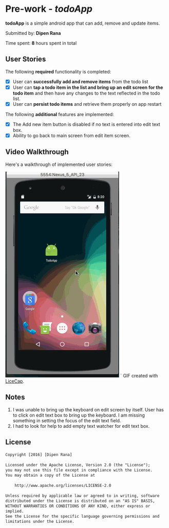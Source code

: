
# Pre-work - *todoApp*

**todoApp** is a simple android app that can add, remove and update items. 

Submitted by: **Dipen Rana**

Time spent: **8** hours spent in total

## User Stories

The following **required** functionality is completed:

* [x] User can **successfully add and remove items** from the todo list
* [x] User can **tap a todo item in the list and bring up an edit screen for the todo item** and then have any changes to the text reflected in the todo list.
* [x] User can **persist todo items** and retrieve them properly on app restart

The following **additional** features are implemented:

* [x] The Add new item button is disabled if no text is entered into edit text box.
* [x] Ability to go back to main screen from edit item screen.

## Video Walkthrough 

Here's a walkthrough of implemented user stories:

![Video Walkthrough](TodoApp_Walkthrough.gif)
`
GIF created with [LiceCap](http://www.cockos.com/licecap/).

## Notes

1. I was unable to bring up the keyboard on edit screen by itself. User has to click on edit text box to bring up the keyboard. I am 
   missing something in setting the focus of the edit text field. 
2. I had to look for help to add empty text watcher for edit text box. 

## License

    Copyright [2016] [Dipen Rana]

    Licensed under the Apache License, Version 2.0 (the "License");
    you may not use this file except in compliance with the License.
    You may obtain a copy of the License at

        http://www.apache.org/licenses/LICENSE-2.0

    Unless required by applicable law or agreed to in writing, software
    distributed under the License is distributed on an "AS IS" BASIS,
    WITHOUT WARRANTIES OR CONDITIONS OF ANY KIND, either express or implied.
    See the License for the specific language governing permissions and
    limitations under the License.
